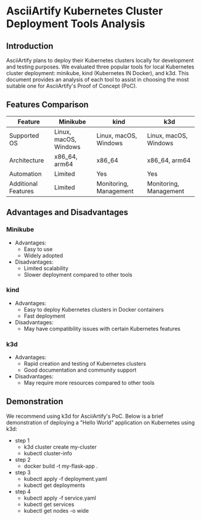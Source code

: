 # AsciiArtify Kubernetes Cluster Deployment Tools Analysis

## Introduction
AsciiArtify plans to deploy their Kubernetes clusters locally for development and testing purposes. We evaluated three popular tools for local Kubernetes cluster deployment: minikube, kind (Kubernetes IN Docker), and k3d. This document provides an analysis of each tool to assist in choosing the most suitable one for AsciiArtify's Proof of Concept (PoC).

## Features Comparison
| Feature            | Minikube                         | kind                             | k3d                              |
|--------------------|----------------------------------|----------------------------------|----------------------------------|
| Supported OS       | Linux, macOS, Windows            | Linux, macOS, Windows            | Linux, macOS, Windows            |
| Architecture       | x86_64, arm64                    | x86_64                           | x86_64, arm64                    |
| Automation         | Limited                          | Yes                              | Yes                              |
| Additional Features| Limited                          | Monitoring, Management           | Monitoring, Management           |

## Advantages and Disadvantages
### Minikube
- Advantages:
  - Easy to use
  - Widely adopted
- Disadvantages:
  - Limited scalability
  - Slower deployment compared to other tools

### kind
- Advantages:
  - Easy to deploy Kubernetes clusters in Docker containers
  - Fast deployment
- Disadvantages:
  - May have compatibility issues with certain Kubernetes features

### k3d
- Advantages:
  - Rapid creation and testing of Kubernetes clusters
  - Good documentation and community support
- Disadvantages:
  - May require more resources compared to other tools

## Demonstration
We recommend using k3d for AsciiArtify's PoC. Below is a brief demonstration of deploying a "Hello World" application on Kubernetes using k3d:
- step 1
  - k3d cluster create my-cluster
  - kubectl cluster-info
- step 2
  - docker build -t my-flask-app .
- step 3
  - kubectl apply -f deployment.yaml
  - kubectl get deployments
- step 4
  - kubectl apply -f service.yaml
  - kubectl get services
  - kubectl get nodes -o wide
